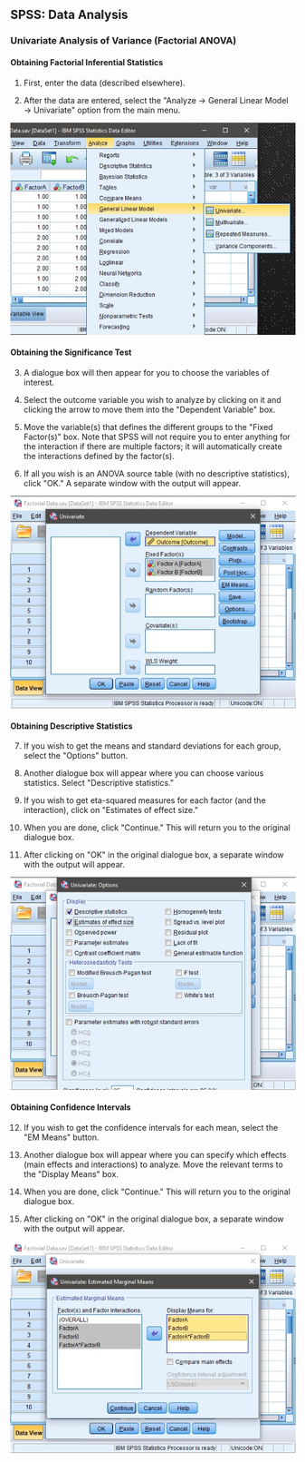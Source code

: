 ## SPSS: Data Analysis

### Univariate Analysis of Variance (Factorial ANOVA) 

#### Obtaining Factorial Inferential Statistics

1. First, enter the data (described elsewhere). 

2. After the data are entered, select the "Analyze → General Linear Model → Univariate" option from the main menu. 

<p align="center"><kbd><img src="factorial1.png"></kbd></p>

#### Obtaining the Significance Test 

3. A dialogue box will then appear for you to choose the variables of interest. 

4. Select the outcome variable you wish to analyze by clicking on it and clicking the arrow to move them into the "Dependent Variable" box. 

5. Move the variable(s) that defines the different groups to the "Fixed  Factor(s)" box. Note that SPSS will not require you to enter anything for the interaction if there are multiple factors; it will automatically create the interactions defined by the factor(s). 

6. If all you wish is an ANOVA source table (with no descriptive statistics), click "OK." A separate window with the output will appear. 

<p align="center"><kbd><img src="factorial2.png"></kbd></p>

#### Obtaining Descriptive Statistics

7. If you wish to get the means and standard deviations for each group, select the "Options" button.

8. Another dialogue box will appear where you can choose various statistics. Select "Descriptive statistics." 

9. If you wish to get eta-squared measures for each factor (and the interaction), click on "Estimates of effect size." 

 10. When you are done, click "Continue." This will return you to the original dialogue box.

 11. After clicking on "OK" in the original dialogue box, a separate window with the  output will appear.

<p align="center"><kbd><img src="factorial3.png"></kbd></p>

#### Obtaining Confidence Intervals

12. If you wish to get the confidence intervals for each mean, select the "EM Means" button. 

13. Another dialogue box will appear where you can specify which effects (main effects and interactions) to analyze. Move the relevant terms to the "Display Means" box. 

14. When you are done, click "Continue." This will return you to the original dialogue box.

15. After clicking on "OK" in the original dialogue box, a separate window with the output will appear.

<p align="center"><kbd><img src="factorial4.png"></kbd></p>
